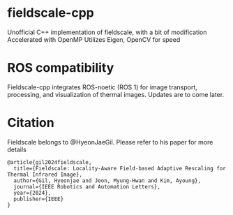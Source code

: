 # fieldscale-cpp
Unofficial C++ implementation of fieldscale, with a bit of modification
Accelerated with OpenMP
Utilizes Eigen, OpenCV for speed

# ROS compatibility
Fieldscale-cpp integrates ROS-noetic (ROS 1) for image transport, processing, and visualization of thermal images. Updates are to come later. 

# Citation

Fieldscale belongs to @HyeonJaeGil. Please refer to his paper for more details

```
@article{gil2024fieldscale,
  title={Fieldscale: Locality-Aware Field-based Adaptive Rescaling for Thermal Infrared Image},
  author={Gil, Hyeonjae and Jeon, Myung-Hwan and Kim, Ayoung},
  journal={IEEE Robotics and Automation Letters},
  year={2024},
  publisher={IEEE}
}
```
